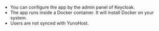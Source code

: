 * You can configure the app by the admin panel of Keycloak.
* The app runs inside a Docker container. It will install Docker on your system.
* Users are not synced with YunoHost.
